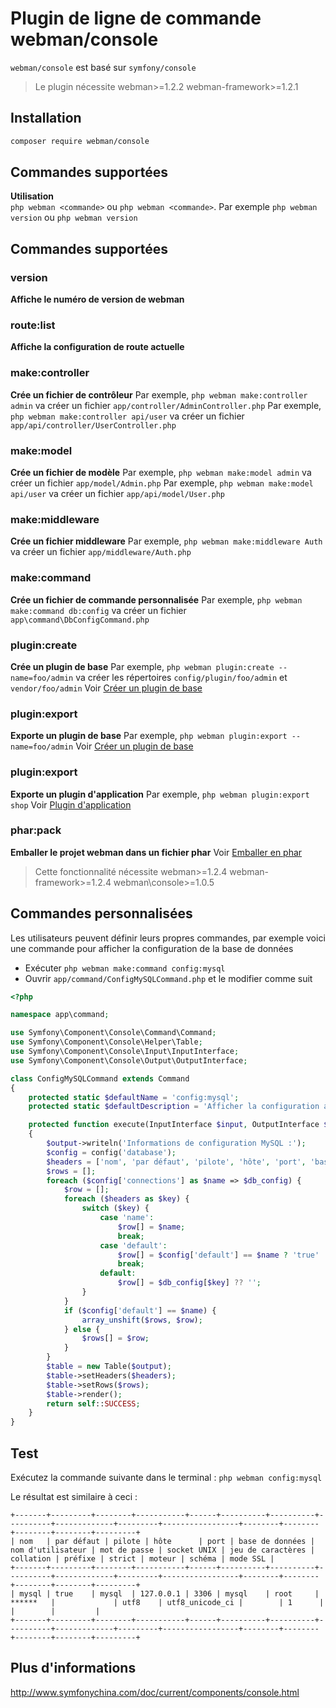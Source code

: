 # Plugin de ligne de commande webman/console

`webman/console` est basé sur `symfony/console`

> Le plugin nécessite webman>=1.2.2 webman-framework>=1.2.1

## Installation
 
```sh
composer require webman/console
```

## Commandes supportées
**Utilisation**  
`php webman <commande>` ou `php webman <commande>`.
Par exemple `php webman version` ou `php webman version`

## Commandes supportées
### version
**Affiche le numéro de version de webman**

### route:list
**Affiche la configuration de route actuelle**

### make:controller
**Crée un fichier de contrôleur** 
Par exemple, `php webman make:controller admin` va créer un fichier `app/controller/AdminController.php`
Par exemple, `php webman make:controller api/user` va créer un fichier `app/api/controller/UserController.php`

### make:model
**Crée un fichier de modèle**
Par exemple, `php webman make:model admin` va créer un fichier `app/model/Admin.php`
Par exemple, `php webman make:model api/user` va créer un fichier `app/api/model/User.php`

### make:middleware
**Crée un fichier middleware**
Par exemple, `php webman make:middleware Auth` va créer un fichier `app/middleware/Auth.php`

### make:command
**Crée un fichier de commande personnalisée**
Par exemple, `php webman make:command db:config` va créer un fichier `app\command\DbConfigCommand.php`

### plugin:create
**Crée un plugin de base**
Par exemple, `php webman plugin:create --name=foo/admin` va créer les répertoires `config/plugin/foo/admin` et `vendor/foo/admin`
Voir [Créer un plugin de base](/doc/webman/plugin/create.html)

### plugin:export
**Exporte un plugin de base**
Par exemple, `php webman plugin:export --name=foo/admin` 
Voir [Créer un plugin de base](/doc/webman/plugin/create.html)

### plugin:export
**Exporte un plugin d'application**
Par exemple, `php webman plugin:export shop`
Voir [Plugin d'application](/doc/webman/plugin/app.html)

### phar:pack
**Emballer le projet webman dans un fichier phar**
Voir [Emballer en phar](/doc/webman/others/phar.html)
> Cette fonctionnalité nécessite webman>=1.2.4 webman-framework>=1.2.4 webman\console>=1.0.5

## Commandes personnalisées
Les utilisateurs peuvent définir leurs propres commandes, par exemple voici une commande pour afficher la configuration de la base de données

* Exécuter `php webman make:command config:mysql`
* Ouvrir `app/command/ConfigMySQLCommand.php` et le modifier comme suit

```php
<?php

namespace app\command;

use Symfony\Component\Console\Command\Command;
use Symfony\Component\Console\Helper\Table;
use Symfony\Component\Console\Input\InputInterface;
use Symfony\Component\Console\Output\OutputInterface;

class ConfigMySQLCommand extends Command
{
    protected static $defaultName = 'config:mysql';
    protected static $defaultDescription = 'Afficher la configuration actuelle du serveur MySQL';

    protected function execute(InputInterface $input, OutputInterface $output)
    {
        $output->writeln('Informations de configuration MySQL :');
        $config = config('database');
        $headers = ['nom', 'par défaut', 'pilote', 'hôte', 'port', 'base de données', 'nom d\'utilisateur', 'mot de passe', 'socket UNIX', 'jeu de caractères', 'collation', 'préfixe', 'strict', 'moteur', 'schéma', 'mode SSL'];
        $rows = [];
        foreach ($config['connections'] as $name => $db_config) {
            $row = [];
            foreach ($headers as $key) {
                switch ($key) {
                    case 'name':
                        $row[] = $name;
                        break;
                    case 'default':
                        $row[] = $config['default'] == $name ? 'true' : 'false';
                        break;
                    default:
                        $row[] = $db_config[$key] ?? '';
                }
            }
            if ($config['default'] == $name) {
                array_unshift($rows, $row);
            } else {
                $rows[] = $row;
            }
        }
        $table = new Table($output);
        $table->setHeaders($headers);
        $table->setRows($rows);
        $table->render();
        return self::SUCCESS;
    }
}
```
  
## Test

Exécutez la commande suivante dans le terminal : `php webman config:mysql`

Le résultat est similaire à ceci :
```
+-------+---------+--------+-----------+------+----------+----------+----------+-------------+---------+-----------------+--------+--------+--------+--------+---------+
| nom   | par défaut | pilote | hôte      | port | base de données | nom d'utilisateur | mot de passe | socket UNIX | jeu de caractères | collation | préfixe | strict | moteur | schéma | mode SSL |
+-------+---------+--------+-----------+------+----------+----------+----------+-------------+---------+-----------------+--------+--------+--------+--------+---------+
| mysql | true    | mysql  | 127.0.0.1 | 3306 | mysql    | root     | ******   |             | utf8    | utf8_unicode_ci |        | 1      |        |        |         |
+-------+---------+--------+-----------+------+----------+----------+----------+-------------+---------+-----------------+--------+--------+--------+--------+---------+
```

## Plus d'informations
http://www.symfonychina.com/doc/current/components/console.html
